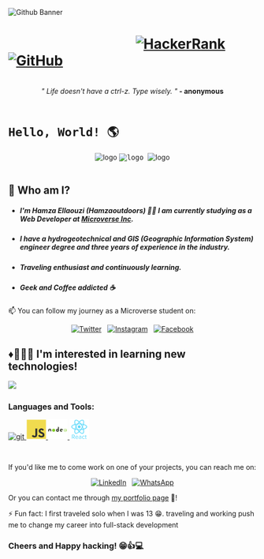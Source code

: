 
![Github Banner](https://user-images.githubusercontent.com/80895497/132957040-41098d6f-62cf-474b-948f-28e78249a032.gif)

# &nbsp;&nbsp;&nbsp;&nbsp;&nbsp;&nbsp;&nbsp;&nbsp;&nbsp;&nbsp;&nbsp;&nbsp;&nbsp;&nbsp;&nbsp;&nbsp;&nbsp;&nbsp;&nbsp;&nbsp;&nbsp;&nbsp;&nbsp;&nbsp;&nbsp;&nbsp;&nbsp;&nbsp;&nbsp;&nbsp;&nbsp;&nbsp;&nbsp;&nbsp;&nbsp;&nbsp;&nbsp;&nbsp;&nbsp;<a href="https://www.hackerrank.com/ellaouzihamza" target="_blank"><img alt="HackerRank" src="https://img.shields.io/badge/-Hackerrank-2EC866?style=for-the-badge&logo=HackerRank&logoColor=white"/></a>&nbsp;&nbsp;<a href="https://github.com/Hamzaoutdoors" target="_blank"><img alt="GitHub" src="https://img.shields.io/badge/github-%23121011.svg?style=for-the-badge&logo=github&logoColor=white"/></a>


 </br>
 <div align="center">
  <em align="center">" Life doesn't have a ctrl-z. Type wisely. "</em><strong> - anonymous</strong>
  </div>
 </br>
 
# `Hello, World! 🌎` 

 <div align="center">
   <img alt="logo" src="https://user-images.githubusercontent.com/80895497/132959341-c6673c4f-a360-46ec-b3ce-766010d069d7.png" width="100" height="50"/>
  
 <kbd>
  <img alt="logo" src="https://user-images.githubusercontent.com/80895497/132956159-17397f08-7f20-47be-a1b3-50be928cad27.gif" width="200" height="200"/>
  </kbd>
 
   <img alt="logo" src="https://user-images.githubusercontent.com/80895497/132959338-e935ce44-dc0b-40aa-b7d4-118b97469001.png" width="100" height="50"/>
  </div>
 </br>
 
## 👨‍ Who am I?

- ##### I'm Hamza Ellaouzi (Hamzaoutdoors) 👨‍💻 I am currently studying as a Web Developer at [Microverse Inc](https://www.microverse.org/).
- ##### I have a hydrogeotechnical and GIS (Geographic Information System) engineer degree and three years of experience in the industry.
- ##### Traveling enthusiast and continuously learning.
- ##### Geek and Coffee addicted ☕

📫 You can follow my journey as a Microverse student on:
<div align="center">
 <a href="https://twitter.com/EllaouziHamza" target="_blank"><img alt="Twitter" src="https://img.shields.io/badge/<Ellaouzi Hamza>-%231DA1F2.svg?style=for-the-badge&logo=Twitter&logoColor=white"/></a>&nbsp;&nbsp;
 <a href="https://www.instagram.com/hamzaoutdoors/?hl=fr" target="_blank"><img alt="Instagram" src="https://img.shields.io/badge/<hamzaoutdoors>-%23E4405F.svg?style=for-the-badge&logo=Instagram&logoColor=white"/></a>&nbsp;&nbsp;
<a href="https://web.facebook.com/profile.php?id=100008420561138" target="_blank"><img alt="Facebook" src="https://img.shields.io/badge/Facebook-%231877F2.svg?style=for-the-badge&logo=Facebook&logoColor=white"/></a></div>

## :diamonds:🏃‍♂️💨 I'm interested in learning new technologies!
![](https://github-readme-stats.vercel.app/api?username=Hamzaoutdoors&show_icons=true&theme=dark)

### Languages and Tools:

<p align="left"> <a href="https://git-scm.com/" target="_blank"> <img src="https://www.vectorlogo.zone/logos/git-scm/git-scm-icon.svg" alt="git" width="40" height="40"/> </a> <a href="https://developer.mozilla.org/en-US/docs/Web/JavaScript" target="_blank"> <img src="https://raw.githubusercontent.com/devicons/devicon/master/icons/javascript/javascript-original.svg" alt="javascript" width="40" height="40"/> </a><a href="https://nodejs.org" target="_blank"> <img src="https://raw.githubusercontent.com/devicons/devicon/master/icons/nodejs/nodejs-original-wordmark.svg" alt="nodejs" width="40" height="40"/> </a> <a href="https://reactjs.org/" target="_blank"> <img src="https://raw.githubusercontent.com/devicons/devicon/master/icons/react/react-original-wordmark.svg" alt="react" width="40" height="40"/> </a> </p>
<br>

If you'd like me to come work on one of your projects, you can reach me on:
<div align="center">
<a href="https://www.linkedin.com/in/hamza-ellaouzi-137a45b8/" target="_blank"><img alt="LinkedIn" src="https://img.shields.io/badge/linkedin-%230077B5.svg?style=for-the-badge&logo=linkedin&logoColor=white"/></a>&nbsp;&nbsp;
<a href="https://wa.link/o8tc4d" target="_blank"><img alt="WhatsApp" src="https://img.shields.io/badge/WhatsApp-25D366?style=for-the-badge&logo=whatsapp&logoColor=white"/></a>
 </div>

Or you can contact me through [my portfolio page](https://hamzaoutdoors.github.io/My_Portfolio/) 💼!

⚡ Fun fact:
I first traveled solo when I was 13 😁. 
traveling and working push me to change my career into full-stack development

### Cheers and Happy hacking! 😁👍💻


